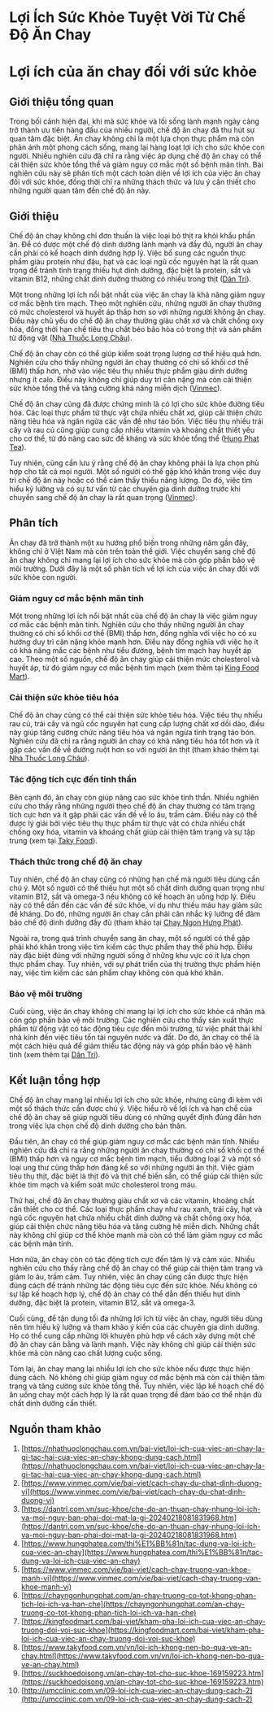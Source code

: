 # Lợi Ích Sức Khỏe Tuyệt Vời Từ Chế Độ Ăn Chay

# Lợi ích của ăn chay đối với sức khỏe

## Giới thiệu tổng quan

Trong bối cảnh hiện đại, khi mà sức khỏe và lối sống lành mạnh ngày càng trở thành ưu tiên hàng đầu của nhiều người, chế độ ăn chay đã thu hút sự quan tâm đặc biệt. Ăn chay không chỉ là một lựa chọn thực phẩm mà còn phản ánh một phong cách sống, mang lại hàng loạt lợi ích cho sức khỏe con người. Nhiều nghiên cứu đã chỉ ra rằng việc áp dụng chế độ ăn chay có thể cải thiện sức khỏe tổng thể và giảm nguy cơ mắc một số bệnh mãn tính. Bài nghiên cứu này sẽ phân tích một cách toàn diện về lợi ích của việc ăn chay đối với sức khỏe, đồng thời chỉ ra những thách thức và lưu ý cần thiết cho những người quan tâm đến chế độ ăn này.

## Giới thiệu

Chế độ ăn chay không chỉ đơn thuần là việc loại bỏ thịt ra khỏi khẩu phần ăn. Để có được một chế độ dinh dưỡng lành mạnh và đầy đủ, người ăn chay cần phải có kế hoạch dinh dưỡng hợp lý. Việc bổ sung các nguồn thực phẩm giàu protein như đậu, hạt và các loại ngũ cốc nguyên hạt là rất quan trọng để tránh tình trạng thiếu hụt dinh dưỡng, đặc biệt là protein, sắt và vitamin B12, những chất dinh dưỡng thường có nhiều trong thịt ([Dân Trí](https://dantri.com.vn/suc-khoe/che-do-an-thuan-chay-nhung-loi-ich-va-moi-nguy-ban-phai-doi-mat-la-gi-20240218081831968.htm)).

Một trong những lợi ích nổi bật nhất của việc ăn chay là khả năng giảm nguy cơ mắc bệnh tim mạch. Theo một nghiên cứu, những người ăn chay thường có mức cholesterol và huyết áp thấp hơn so với những người không ăn chay. Điều này chủ yếu do chế độ ăn chay thường giàu chất xơ và chất chống oxy hóa, đồng thời hạn chế tiêu thụ chất béo bão hòa có trong thịt và sản phẩm từ động vật ([Nhà Thuốc Long Châu](https://nhathuoclongchau.com.vn/bai-viet/loi-ich-cua-viec-an-chay-la-gi-tac-hai-cua-viec-an-chay-khong-dung-cach.html)).

Chế độ ăn chay còn có thể giúp kiểm soát trọng lượng cơ thể hiệu quả hơn. Nghiên cứu cho thấy những người ăn chay thường có chỉ số khối cơ thể (BMI) thấp hơn, nhờ vào việc tiêu thụ nhiều thực phẩm giàu dinh dưỡng nhưng ít calo. Điều này không chỉ giúp duy trì cân nặng mà còn cải thiện sức khỏe tổng thể và tăng cường khả năng miễn dịch ([Vinmec](https://www.vinmec.com/vie/bai-viet/cach-chay-du-chat-dinh-duong-vi)).

Chế độ ăn chay cũng đã được chứng minh là có lợi cho sức khỏe đường tiêu hóa. Các loại thực phẩm từ thực vật chứa nhiều chất xơ, giúp cải thiện chức năng tiêu hóa và ngăn ngừa các vấn đề như táo bón. Việc tiêu thụ nhiều trái cây và rau củ cũng giúp cung cấp nhiều vitamin và khoáng chất thiết yếu cho cơ thể, từ đó nâng cao sức đề kháng và sức khỏe tổng thể ([Hung Phat Tea](https://www.hungphatea.com/thi%E1%BB%81n/tac-dung-va-loi-ich-cua-viec-an-chay)).

Tuy nhiên, cũng cần lưu ý rằng chế độ ăn chay không phải là lựa chọn phù hợp cho tất cả mọi người. Một số người có thể gặp khó khăn trong việc duy trì chế độ ăn này hoặc có thể cảm thấy thiếu năng lượng. Do đó, việc tìm hiểu kỹ lưỡng và có sự tư vấn từ các chuyên gia dinh dưỡng trước khi chuyển sang chế độ ăn chay là rất quan trọng ([Vinmec](https://www.vinmec.com/vie/bai-viet/cach-chay-truong-van-khoe-manh-vi)).

## Phân tích

Ăn chay đã trở thành một xu hướng phổ biến trong những năm gần đây, không chỉ ở Việt Nam mà còn trên toàn thế giới. Việc chuyển sang chế độ ăn chay không chỉ mang lại lợi ích cho sức khỏe mà còn góp phần bảo vệ môi trường. Dưới đây là một số phân tích về lợi ích của việc ăn chay đối với sức khỏe con người.

### Giảm nguy cơ mắc bệnh mãn tính

Một trong những lợi ích nổi bật nhất của chế độ ăn chay là việc giảm nguy cơ mắc các bệnh mãn tính. Nghiên cứu cho thấy những người ăn chay thường có chỉ số khối cơ thể (BMI) thấp hơn, đồng nghĩa với việc họ có xu hướng duy trì cân nặng khỏe mạnh hơn. Điều này đồng nghĩa với việc họ ít có khả năng mắc các bệnh như tiểu đường, bệnh tim mạch hay huyết áp cao. Theo một số nguồn, chế độ ăn chay giúp cải thiện mức cholesterol và huyết áp, từ đó giảm nguy cơ mắc bệnh tim mạch (xem thêm tại [King Food Mart](https://kingfoodmart.com/bai-viet/kham-pha-loi-ich-cua-viec-an-chay-truong-doi-voi-suc-khoe)).

### Cải thiện sức khỏe tiêu hóa

Chế độ ăn chay cũng có thể cải thiện sức khỏe tiêu hóa. Việc tiêu thụ nhiều rau củ, trái cây và ngũ cốc nguyên hạt cung cấp lượng chất xơ dồi dào, điều này giúp tăng cường chức năng tiêu hóa và ngăn ngừa tình trạng táo bón. Nghiên cứu đã chỉ ra rằng người ăn chay có khả năng tiêu hóa tốt hơn và ít gặp các vấn đề về đường ruột hơn so với người ăn thịt (tham khảo thêm tại [Nhà Thuốc Long Châu](https://nhathuoclongchau.com.vn/bai-viet/loi-ich-cua-viec-an-chay-la-gi-tac-hai-cua-viec-an-chay-khong-dung-cach.html)).

### Tác động tích cực đến tinh thần

Bên cạnh đó, ăn chay còn giúp nâng cao sức khỏe tinh thần. Nhiều nghiên cứu cho thấy rằng những người theo chế độ ăn chay thường có tâm trạng tích cực hơn và ít gặp phải các vấn đề về lo âu, trầm cảm. Điều này có thể được lý giải bởi việc tiêu thụ thực phẩm từ thực vật có chứa nhiều chất chống oxy hóa, vitamin và khoáng chất giúp cải thiện tâm trạng và sự tập trung (xem tại [Taky Food](https://www.takyfood.com.vn/vn/loi-ich-khong-nen-bo-qua-ve-an-chay.html)).

### Thách thức trong chế độ ăn chay

Tuy nhiên, chế độ ăn chay cũng có những hạn chế mà người tiêu dùng cần chú ý. Một số người có thể thiếu hụt một số chất dinh dưỡng quan trọng như vitamin B12, sắt và omega-3 nếu không có kế hoạch ăn uống hợp lý. Điều này có thể dẫn đến các vấn đề sức khỏe, ví dụ như thiếu máu hay giảm sức đề kháng. Do đó, những người ăn chay cần phải cân nhắc kỹ lưỡng để đảm bảo chế độ dinh dưỡng đầy đủ (tham khảo tại [Chay Ngon Hưng Phát](https://chayngonhungphat.com/an-chay-truong-co-tot-khong-phan-tich-loi-ich-va-han-che)).

Ngoài ra, trong quá trình chuyển sang ăn chay, một số người có thể gặp phải khó khăn trong việc tìm kiếm các thực phẩm thay thế phù hợp. Điều này đặc biệt đúng với những người sống ở những khu vực có ít lựa chọn thực phẩm chay. Tuy nhiên, với sự phát triển của thị trường thực phẩm hiện nay, việc tìm kiếm các sản phẩm chay không còn quá khó khăn.

### Bảo vệ môi trường

Cuối cùng, việc ăn chay không chỉ mang lại lợi ích cho sức khỏe cá nhân mà còn góp phần bảo vệ môi trường. Các nghiên cứu cho thấy sản xuất thực phẩm từ động vật có tác động tiêu cực đến môi trường, từ việc phát thải khí nhà kính đến việc tiêu tốn tài nguyên nước và đất. Do đó, ăn chay có thể là một cách hiệu quả để giảm thiểu tác động này và góp phần bảo vệ hành tinh (xem thêm tại [Dân Trí](https://dantri.com.vn/suc-khoe/che-do-an-thuan-chay-nhung-loi-ich-va-moi-nguy-ban-phai-doi-mat-la-gi-20240218081831968.htm)).

## Kết luận tổng hợp

Chế độ ăn chay mang lại nhiều lợi ích cho sức khỏe, nhưng cũng đi kèm với một số thách thức cần được chú ý. Việc hiểu rõ về lợi ích và hạn chế của chế độ ăn chay sẽ giúp người tiêu dùng có những quyết định đúng đắn hơn trong việc lựa chọn chế độ dinh dưỡng cho bản thân.

Đầu tiên, ăn chay có thể giúp giảm nguy cơ mắc các bệnh mãn tính. Nhiều nghiên cứu đã chỉ ra rằng những người ăn chay thường có chỉ số khối cơ thể (BMI) thấp hơn và nguy cơ mắc bệnh tim mạch, tiểu đường loại 2 và một số loại ung thư cũng thấp hơn đáng kể so với những người ăn thịt. Việc giảm tiêu thụ thịt, đặc biệt là thịt đỏ và thịt chế biến sẵn, có thể giúp cải thiện sức khỏe tim mạch và kiểm soát mức cholesterol trong máu.

Thứ hai, chế độ ăn chay thường giàu chất xơ và các vitamin, khoáng chất cần thiết cho cơ thể. Các loại thực phẩm chay như rau xanh, trái cây, hạt và ngũ cốc nguyên hạt chứa nhiều chất dinh dưỡng và chất chống oxy hóa, giúp cải thiện chức năng tiêu hóa và tăng cường hệ miễn dịch. Những chất này không chỉ giúp cơ thể khỏe mạnh mà còn có thể làm giảm nguy cơ mắc các bệnh mãn tính.

Hơn nữa, ăn chay còn có tác động tích cực đến tâm lý và cảm xúc. Nhiều nghiên cứu cho thấy rằng chế độ ăn chay có thể giúp cải thiện tâm trạng và giảm lo âu, trầm cảm. Tuy nhiên, việc ăn chay cũng cần được thực hiện đúng cách để tránh những tác động tiêu cực đến sức khỏe. Nếu không có sự lập kế hoạch hợp lý, chế độ ăn chay có thể dẫn đến thiếu hụt dinh dưỡng, đặc biệt là protein, vitamin B12, sắt và omega-3.

Cuối cùng, để tận dụng tối đa những lợi ích từ việc ăn chay, người tiêu dùng nên tìm hiểu kỹ lưỡng và tham khảo ý kiến của các chuyên gia dinh dưỡng. Họ có thể cung cấp những lời khuyên phù hợp về cách xây dựng một chế độ ăn chay cân bằng và lành mạnh. Việc này không chỉ giúp cải thiện sức khỏe mà còn nâng cao chất lượng cuộc sống.

Tóm lại, ăn chay mang lại nhiều lợi ích cho sức khỏe nếu được thực hiện đúng cách. Nó không chỉ giúp giảm nguy cơ mắc bệnh mà còn cải thiện tâm trạng và tăng cường sức khỏe tổng thể. Tuy nhiên, việc lập kế hoạch chế độ ăn uống chay một cách hợp lý là rất quan trọng để đảm bảo cơ thể nhận đủ chất dinh dưỡng cần thiết.

## Nguồn tham khảo

1. [https://nhathuoclongchau.com.vn/bai-viet/loi-ich-cua-viec-an-chay-la-gi-tac-hai-cua-viec-an-chay-khong-dung-cach.html](https://nhathuoclongchau.com.vn/bai-viet/loi-ich-cua-viec-an-chay-la-gi-tac-hai-cua-viec-an-chay-khong-dung-cach.html)
2. [https://www.vinmec.com/vie/bai-viet/cach-chay-du-chat-dinh-duong-vi](https://www.vinmec.com/vie/bai-viet/cach-chay-du-chat-dinh-duong-vi)
3. [https://dantri.com.vn/suc-khoe/che-do-an-thuan-chay-nhung-loi-ich-va-moi-nguy-ban-phai-doi-mat-la-gi-20240218081831968.htm](https://dantri.com.vn/suc-khoe/che-do-an-thuan-chay-nhung-loi-ich-va-moi-nguy-ban-phai-doi-mat-la-gi-20240218081831968.htm)
4. [https://www.hungphatea.com/thi%E1%BB%81n/tac-dung-va-loi-ich-cua-viec-an-chay](https://www.hungphatea.com/thi%E1%BB%81n/tac-dung-va-loi-ich-cua-viec-an-chay)
5. [https://www.vinmec.com/vie/bai-viet/cach-chay-truong-van-khoe-manh-vi](https://www.vinmec.com/vie/bai-viet/cach-chay-truong-van-khoe-manh-vi)
6. [https://chayngonhungphat.com/an-chay-truong-co-tot-khong-phan-tich-loi-ich-va-han-che](https://chayngonhungphat.com/an-chay-truong-co-tot-khong-phan-tich-loi-ich-va-han-che)
7. [https://kingfoodmart.com/bai-viet/kham-pha-loi-ich-cua-viec-an-chay-truong-doi-voi-suc-khoe](https://kingfoodmart.com/bai-viet/kham-pha-loi-ich-cua-viec-an-chay-truong-doi-voi-suc-khoe)
8. [https://www.takyfood.com.vn/vn/loi-ich-khong-nen-bo-qua-ve-an-chay.html](https://www.takyfood.com.vn/vn/loi-ich-khong-nen-bo-qua-ve-an-chay.html)
9. [https://suckhoedoisong.vn/an-chay-tot-cho-suc-khoe-169159223.htm](https://suckhoedoisong.vn/an-chay-tot-cho-suc-khoe-169159223.htm)
10. [http://umcclinic.com.vn/09-loi-ich-cua-viec-an-chay-dung-cach-2](http://umcclinic.com.vn/09-loi-ich-cua-viec-an-chay-dung-cach-2)

